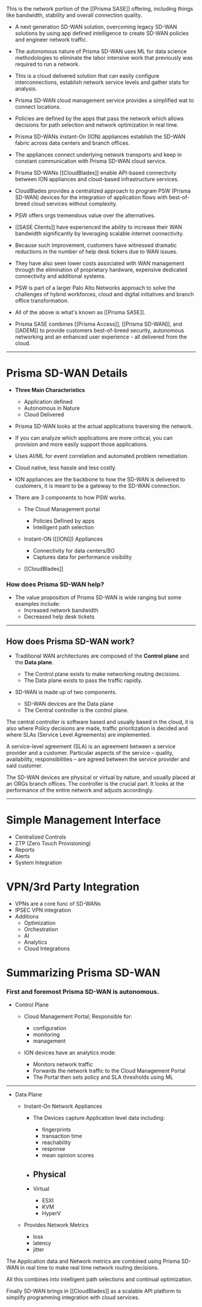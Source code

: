 
This is the network portion of the [[Prisma SASE]] offering, including things like bandwidth, stability and overall connection quality. 


- A next generation SD-WAN solution, overcoming legacy SD-WAN solutions by using app defined intelligence to create SD-WAN policies and engineer network traffic. 

- The autonomous nature of Prisma SD-WAN uses ML for data science methodologies to eliminate the labor intensive work that previously was required to run a network. 

- This is a cloud delivered solution that can easily configure interconnections, establish network service levels and gather stats for analysis. 

- Prisma SD-WAN cloud management service provides a simplified wat to connect locations. 

- Policies are defined by the apps that pass the network which allows decisions for path selection and network optimization in real time. 

- Prisma SD-WANs instant-On (ION) appliances establish the SD-WAN fabric across data centers and branch offices. 

- The appliances connect underlying network transports and keep in constant communication with Prisma SD-WAN cloud service. 

- Prisma SD-WANs [[CloudBlades]] enable API-based connectivity between ION appliances and cloud-based infrastructure services. 

- CloudBlades provides a centralized approach to program PSW (Prisma SD-WAN) devices for the integration of application flows with best-of-breed cloud services without complexity. 

- PSW offers orgs tremendous value over the alternatives.

- [[SASE Clients]] have experienced the ability to increase their WAN bandwidth significantly by leveraging scalable internet connectivity. 

- Because such improvement, customers have witnessed dramatic reductions in the number of help desk tickers due to WAN issues. 

- They have also seen lower costs associated with WAN management through the elimination of proprietary hardware, expensive dedicated connectivity and additional systems. 

- PSW is part of a larger Palo Alto Networks approach to solve the challenges of hybrid workforces, cloud and digital initiatives and branch office transformation. 

- All of the above is what's known as [[Prisma SASE]].

- Prisma SASE combines [[Prisma Access]], [[Prisma SD-WAN]], and [[ADEM]] to provide customers best-of-breed security, autonomous networking and an enhanced user experience - all delivered from the cloud. 

---

# Prisma SD-WAN Details

- **Three Main Characteristics**
	- Application defined
	- Autonomous in Nature
	- Cloud Delivered 

- Prisma SD-WAN looks at the actual applications traversing the network. 

- If you can analyze which applications are more critical, you can provision and more easily support those applications. 

- Uses AI/ML for event correlation and automated problem remediation.

- Cloud native, less hassle and less costly.

- ION appliances are the backbone to how the SD-WAN is delivered to customers, it is meant to be a gateway to the SD-WAN connection.

- There are 3 components to how PSW works.
	- The Cloud Management portal
		- Policies Defined by apps
		- Intelligent path selection

	- Instant-ON ([[ION]]) Appliances
		- Connectivity for data centers/BO
		- Captures data for performance visibility

	- [[CloudBlades]]


### How does Prisma SD-WAN help? 

- The value proposition of Prisma SD-WAN is wide ranging but some examples include:
	- Increased network bandwidth
	- Decreased help desk tickets


----

## How does Prisma SD-WAN work?


- Traditional WAN architectures are composed of the **Control plane** and the **Data plane**. 

	- The Control plane exists to make networking routing decisions.
	- The Data plane exists to pass the traffic rapidly. 

- SD-WAN is made up of two components. 

	- SD-WAN devices are the Data plane
	- The Central controller is the control plane. 


The central controller is software based and usually based in the cloud, it is also where Policy decisions are made, traffic prioritization is decided and where SLAs (Service Level Agreements) are implemented. 


A service-level agreement (SLA) is an agreement between a service provider and a customer. Particular aspects of the service – quality, availability, responsibilities – are agreed between the service provider and said customer. 


The SD-WAN devices are physical or virtual by nature, and usually placed at an ORGs branch offices. The controller is the crucial part. It looks at the performance of the entire network and adjusts accordingly. 


--- 

# Simple Management Interface

-  Centralized Controls
- ZTP (Zero Touch Provisioning)
- Reports
- Alerts
- System Integration

# VPN/3rd Party Integration

- VPNs are a core func of SD-WANs
- IPSEC VPN integration
- Additions
	- Optimization
	- Orchestration
	- AI
	- Analytics
	- Cloud Integrations


# Summarizing Prisma SD-WAN

### First and foremost Prisma SD-WAN is autonomous.

- Control Plane
	- Cloud Management Portal; Responsible for:
		- configuration
		- monitoring
		- management

	- ION devices have an analytics mode:
		- Monitors network traffic
		- Forwards the network traffic to the Cloud Management Portal
		- The Portal then sets policy and SLA thresholds using ML


---



- Data Plane
	- Instant-On Network Appliances

		- The Devices capture Application level data including:
			- fingerprints
			- transaction time
			- reachability
			- response
			- mean opinion scores

		- Physical 
			- 
		- Virtual
			- ESXI
			- KVM
			- HyperV

	- Provides Network Metrics
		- loss
		- latency
		- jitter

The Application data and Network metrics are combined using Prisma SD-WAN in real time to make real time network routing decisions.

All this combines into intelligent path selections and continual optimization. 

Finally SD-WAN brings in [[CloudBlades]] as a scalable API platform to simplify programming integration with cloud services. 
